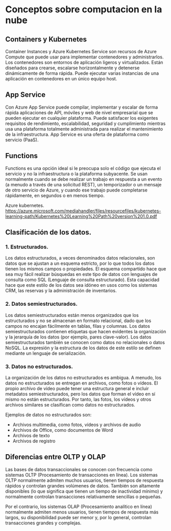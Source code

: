 # Conceptos sobre computacion en la nube


## Containers y Kubernetes
Container Instances y Azure Kubernetes Service son recursos de Azure Compute que puede usar para implementar contenedores y administrarlos. Los contenedores son entornos de aplicación ligeros y virtualizados. Están diseñados para crearse, escalarse horizontalmente y detenerse dinámicamente de forma rápida. Puede ejecutar varias instancias de una aplicación en contenedores en un único equipo host.

## App Service
Con Azure App Service puede compilar, implementar y escalar de forma rápida aplicaciones de API, móviles y web de nivel empresarial que se pueden ejecutar en cualquier plataforma. Puede satisfacer los exigentes requisitos de rendimiento, escalabilidad, seguridad y cumplimiento mientras usa una plataforma totalmente administrada para realizar el mantenimiento de la infraestructura. App Service es una oferta de plataforma como servicio (PaaS).

## Functions
Functions es una opción ideal si le preocupa solo el código que ejecuta el servicio y no la infraestructura o la plataforma subyacente. Se usan normalmente cuando se debe realizar un trabajo en respuesta a un evento (a menudo a través de una solicitud REST), un temporizador o un mensaje de otro servicio de Azure, y cuando ese trabajo puede completarse rápidamente, en segundos o en menos tiempo.

Azure kubernetes. https://azure.microsoft.com/mediahandler/files/resourcefiles/kubernetes-learning-path/Kubernetes%20Learning%20Path%20version%201.0.pdf


## Clasificación de los datos.

### 1. Estructurados.
   Los datos estructurados, a veces denominados datos relacionales, son datos que se ajustan a un esquema estricto, por lo que todos los datos tienen los mismos campos o propiedades. El 
   esquema compartido hace que sea muy fácil realizar búsquedas en este tipo de datos con lenguajes de consulta como SQL (Lenguaje de consulta estructurado). Esta capacidad hace que este 
   estilo de los datos sea idóneo en usos como los sistemas CRM, las reservas y la administración de inventarios.

### 2. Datos semiestructurados.
   Los datos semiestructurados están menos organizados que los estructurados y no se almacenan en formato relacional, dado que los campos no encajan fácilmente en tablas, filas y 
   columnas. Los datos semiestructurados contienen etiquetas que hacen evidentes la organización y la jerarquía de los datos (por ejemplo, pares clave-valor). Los datos 
   semiestructurados también se conocen como datos no relacionales o datos NoSQL. La expresión y la estructura de los datos de este estilo se definen mediante un lenguaje de 
   serialización.
### 3. Datos no estructurados.

  La organización de los datos no estructurados es ambigua. A menudo, los datos no estructurados se entregan en archivos, como fotos o vídeos. El propio archivo de vídeo puede tener una 
  estructura general e incluir metadatos semiestructurados, pero los datos que forman el vídeo en sí mismo no están estructurados. Por tanto, las fotos, los vídeos y otros archivos 
  similares se clasifican como datos no estructurados.

Ejemplos de datos no estructurados son:

* Archivos multimedia, como fotos, vídeos y archivos de audio
* Archivos de Office, como documentos de Word
* Archivos de texto
* Archivos de registro

## Diferencias entre OLTP y OLAP
Las bases de datos transaccionales se conocen con frecuencia como sistemas OLTP (Procesamiento de transacciones en línea). Los sistemas OLTP normalmente admiten muchos usuarios, tienen tiempos de respuesta rápidos y controlan grandes volúmenes de datos. También son altamente disponibles (lo que significa que tienen un tiempo de inactividad mínimo) y normalmente controlan transacciones relativamente sencillas o pequeñas.

Por el contrario, los sistemas OLAP (Procesamiento analítico en línea) normalmente admiten menos usuarios, tienen tiempos de respuesta más largos, su disponibilidad puede ser menor y, por lo general, controlan transacciones grandes y complejas.
